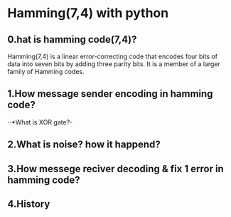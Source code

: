 # Hamming(7,4) with python
## 0.hat is hamming code(7,4)?
 Hamming(7,4) is a linear error-correcting code that encodes four bits of data into seven bits by adding three parity bits. It is a member of a larger family of Hamming codes.
 ## 1.How message sender encoding in hamming code?
 ⋅⋅*What is XOR gate?-

 ## 2.What is noise? how it happend?
 ## 3.How messege reciver decoding & fix 1 error in hamming code?
 ## 4.History

